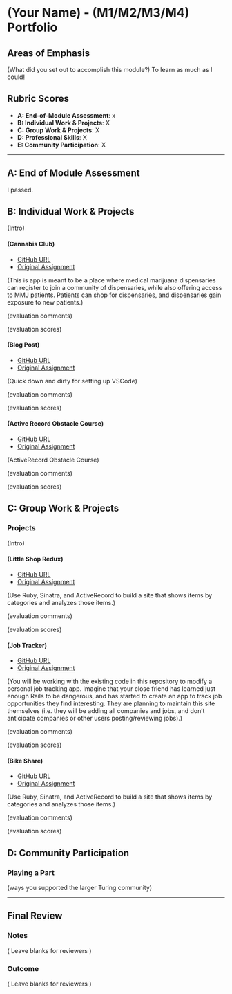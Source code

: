 # (Your Name) - (M1/M2/M3/M4) Portfolio

## Areas of Emphasis

(What did you set out to accomplish this module?)
To learn as much as I could!

## Rubric Scores

* **A: End-of-Module Assessment**: x
* **B: Individual Work & Projects**: X
* **C: Group Work & Projects**: X
* **D: Professional Skills**: X
* **E: Community Participation**: X

-----------------------

## A: End of Module Assessment

I passed.


## B: Individual Work & Projects

(Intro)

#### (Cannabis Club)

* [GitHub URL](https://github.com/hbellows/cannabis_club)
* [Original Assignment]()

(This is app is meant to be a place where medical marijuana dispensaries can register to join a community of dispensaries, while also offering access to MMJ patients.  Patients can shop for dispensaries, and dispensaries gain exposure to new patients.)

(evaluation comments)

(evaluation scores)

#### (Blog Post)

* [GitHub URL](https://medium.com/@harper.bellows/setting-up-the-vscode-text-editor-243f801448fc)
* [Original Assignment]()

(Quick down and dirty for setting up VSCode)

(evaluation comments)

(evaluation scores)

#### (Active Record Obstacle Course)

* [GitHub URL](https://github.com/hbellows/activerecord-obstacle-course)
* [Original Assignment]()

(ActiveRecord Obstacle Course)

(evaluation comments)

(evaluation scores)

## C: Group Work & Projects

### Projects

(Intro)

#### (Little Shop Redux)

* [GitHub URL](https://github.com/JLing88/little-shop-redux)
* [Original Assignment](https://github.com/turingschool-projects/little-shop-redux)

(Use Ruby, Sinatra, and ActiveRecord to build a site that shows items by categories and analyzes those items.)

(evaluation comments)

(evaluation scores)

#### (Job Tracker)

* [GitHub URL](https://github.com/KellyMarcilliat/job-tracker)
* [Original Assignment](https://github.com/turingschool-projects/job-tracker)

(You will be working with the existing code in this repository to modify a personal job tracking app. Imagine that your close friend has learned just enough Rails to be dangerous, and has started to create an app to track job opportunities they find interesting. They are planning to maintain this site themselves (i.e. they will be adding all companies and jobs, and don’t anticipate companies or other users posting/reviewing jobs).)

(evaluation comments)

(evaluation scores)

#### (Bike Share)

* [GitHub URL](https://github.com/mikecm1141/bike-share)
* [Original Assignment]()

(Use Ruby, Sinatra, and ActiveRecord to build a site that shows items by categories and analyzes those items.)

(evaluation comments)

(evaluation scores)

## D: Community Participation

### Playing a Part

(ways you supported the larger Turing community)

------------------

## Final Review

### Notes

( Leave blanks for reviewers )

### Outcome

( Leave blanks for reviewers )

